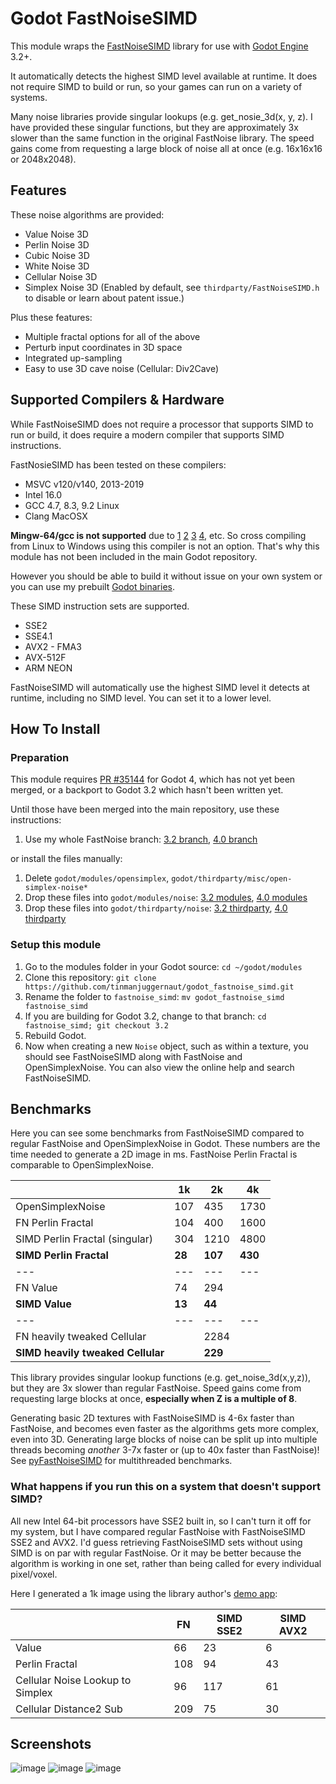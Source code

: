 # Godot FastNoiseSIMD
This module wraps the [FastNoiseSIMD](https://github.com/Auburns/FastNoiseSIMD) library for use with [Godot Engine](https://github.com/godotengine/godot/) 3.2+.

It automatically detects the highest SIMD level available at runtime. It does not require SIMD to build or run, so your games can run on a variety of systems.

Many noise libraries provide singular lookups (e.g. get_nosie_3d(x, y, z). I have provided these singular functions, but they are approximately 3x slower than the same function in the original FastNoise library. The speed gains come from requesting a large block of noise all at once (e.g. 16x16x16 or 2048x2048).

## Features

These noise algorithms are provided:
* Value Noise 3D
* Perlin Noise 3D
* Cubic Noise 3D
* White Noise 3D
* Cellular Noise 3D
* Simplex Noise 3D (Enabled by default, see `thirdparty/FastNoiseSIMD.h` to disable or learn about patent issue.)

Plus these features:
* Multiple fractal options for all of the above
* Perturb input coordinates in 3D space
* Integrated up-sampling
* Easy to use 3D cave noise (Cellular: Div2Cave)

## Supported Compilers & Hardware

While FastNoiseSIMD does not require a processor that supports SIMD to run or build, it does require a modern compiler that supports SIMD instructions.

FastNosieSIMD has been tested on these compilers:
* MSVC v120/v140, 2013-2019
* Intel 16.0
* GCC 4.7, 8.3, 9.2 Linux
* Clang MacOSX

**Mingw-64/gcc is not supported** due to [1](https://gcc.gnu.org/bugzilla/show_bug.cgi?id=54412) [2](https://sourceforge.net/p/mingw-w64/mailman/message/34453497/) [3](https://stackoverflow.com/questions/30928265/mingw64-is-incapable-of-32-byte-stack-alignment-required-for-avx-on-windows-x64) [4](https://github.com/msys2/MSYS2-packages/issues/1209), etc.
So cross compiling from Linux to Windows using this compiler is not an option. That's why this module has not been included in the main Godot repository. 

However you should be able to build it without issue on your own system or you can use my prebuilt [Godot binaries](http://tokisan.com/godot-binaries/).

These SIMD instruction sets are supported.
* SSE2
* SSE4.1
* AVX2 - FMA3
* AVX-512F
* ARM NEON

FastNoiseSIMD will automatically use the highest SIMD level it detects at runtime, including no SIMD level. You can set it to a lower level. 

## How To Install

### Preparation
This module requires [PR #35144](https://github.com/godotengine/godot/pull/35144) for Godot 4, which has not yet been merged, or a backport to Godot 3.2 which hasn't been written yet.

Until those have been merged into the main repository, use these instructions:

1. Use my whole FastNoise branch: [3.2 branch](https://github.com/tinmanjuggernaut/godot/tree/add_fastnoise3.2), [4.0 branch](https://github.com/tinmanjuggernaut/godot/tree/add_fastnoise)

or install the files manually:

1. Delete `godot/modules/opensimplex`, `godot/thirdparty/misc/open-simplex-noise*`
1. Drop these files into `godot/modules/noise`: [3.2 modules](https://github.com/tinmanjuggernaut/godot/tree/add_fastnoise3.2/modules/noise), [4.0 modules](https://github.com/tinmanjuggernaut/godot/tree/add_fastnoise/modules/noise)
1. Drop these files into `godot/thirdparty/noise`: [3.2 thirdparty](https://github.com/tinmanjuggernaut/godot/tree/add_fastnoise3.2/thirdparty/noise), [4.0 thirdparty](https://github.com/tinmanjuggernaut/godot/tree/add_fastnoise/thirdparty/noise) 

### Setup this module

1. Go to the modules folder in your Godot source: `cd ~/godot/modules`
1. Clone this repository: `git clone https://github.com/tinmanjuggernaut/godot_fastnoise_simd.git` 
1. Rename the folder to `fastnoise_simd`: `mv godot_fastnoise_simd fastnoise_simd`
1. If you are building for Godot 3.2, change to that branch: `cd fastnoise_simd; git checkout 3.2`
1. Rebuild Godot.
1. Now when creating a new `Noise` object, such as within a texture, you should see FastNoiseSIMD along with FastNoise and OpenSimplexNoise. You can also view the online help and search FastNoiseSIMD.

## Benchmarks
Here you can see some benchmarks from FastNoiseSIMD compared to regular FastNoise and OpenSimplexNoise in Godot. These numbers are the time needed to generate a 2D image in ms. FastNoise Perlin Fractal is comparable to OpenSimplexNoise.

|   | 1k | 2k | 4k |
---|---|---|---
OpenSimplexNoise | 107 | 435 | 1730 |
FN Perlin Fractal | 104 | 400 | 1600 |
SIMD Perlin Fractal (singular) | 304 | 1210 | 4800 |
**SIMD Perlin Fractal** | **28** | **107** | **430** | 
---|---|---|---
FN Value | 74 | 294 | 
**SIMD Value** | **13** | **44** |
---|---|---|---
FN heavily tweaked Cellular |  | 2284 |
**SIMD heavily tweaked Cellular** |  | **229** |

This library provides singular lookup functions (e.g. get_noise_3d(x,y,z)), but they are 3x slower than regular FastNoise. Speed gains come from requesting large blocks at once, **especially when Z is a multiple of 8**.
 
Generating basic 2D textures with FastNoiseSIMD is 4-6x faster than FastNoise, and becomes even faster as the algorithms gets more complex, even into 3D. Generating large blocks of noise can be split up into multiple threads becoming *another* 3-7x faster or (up to 40x faster than FastNoise)! See [pyFastNoiseSIMD](https://github.com/robbmcleod/pyfastnoisesimd) for multithreaded benchmarks.

### What happens if you run this on a system that doesn't support SIMD?
All new Intel 64-bit processors have SSE2 built in, so I can't turn it off for my system, but I have compared regular FastNoise with FastNoiseSIMD SSE2 and AVX2. I'd guess retrieving FastNoiseSIMD sets without using SIMD is on par with regular FastNoise. Or it may be better because the algorithm is working in one set, rather than being called for every individual pixel/voxel. 

Here I generated a 1k image using the library author's [demo app](https://github.com/Auburns/FastNoiseSIMD/releases/tag/0.7):

|   | FN | SIMD SSE2 | SIMD AVX2 
---|---|---|---
Value | 66| 23 | 6 
Perlin Fractal | 108 | 94 | 43
Cellular Noise Lookup to Simplex | 96 | 117 | 61
Cellular Distance2 Sub | 209 | 75 | 30 

## Screenshots

![image](https://user-images.githubusercontent.com/632766/72280304-ff8fb080-3672-11ea-8925-8461fa6b0d5b.jpg)
![image](https://user-images.githubusercontent.com/632766/74675870-89411980-51ef-11ea-82f8-cc243db21409.png)
![image](https://user-images.githubusercontent.com/632766/74677485-66b0ff80-51f3-11ea-8d3a-aac338fb81f5.png)

